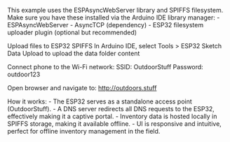 This example uses the ESPAsyncWebServer library and SPIFFS filesystem. Make sure you have these installed via the Arduino IDE library manager:
	-	ESPAsyncWebServer
	-	AsyncTCP (dependency)
	-	ESP32 filesystem uploader plugin (optional but recommended)

Upload files to ESP32 SPIFFS
In Arduino IDE, select Tools > ESP32 Sketch Data Upload to upload the data folder content



Connect phone to the Wi-Fi network:
SSID: OutdoorStuff
Password: outdoor123


Open browser and navigate to: 
http://outdoors.stuff




How it works:
	-	The ESP32 serves as a standalone access point (OutdoorStuff).
	-	A DNS server redirects all DNS requests to the ESP32, effectively making it a captive portal.
	-	Inventory data is hosted locally in SPIFFS storage, making it available offline.
	-	UI is responsive and intuitive, perfect for offline inventory management in the field.
